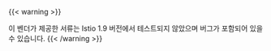 ---
---
{{< warning >}}

이 벤더가 제공한 서류는 Istio 1.9 버전에서 테스트되지 않았으며 버그가 포함되어 있을 수 있습니다.
{{< /warning >}}
